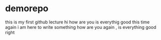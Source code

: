 # demorepo
this is my first github lecture 
hi how are you is everythig good 
this time again i am here to write something how are you again , is everything good right
